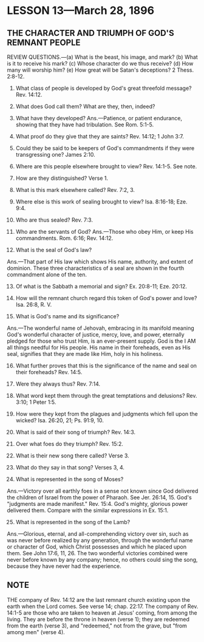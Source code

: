 # LESSON 13—March 28, 1896

## THE CHARACTER AND TRIUMPH OF GOD'S REMNANT PEOPLE

REVIEW QUESTIONS.—(a) What is the beast, his image, and mark? (b) What is it to receive his mark? (c) Whose character do we thus receive? (d) How many will worship him? (e) How great will be Satan's deceptions? 2 Thess. 2:8-12.

1. What class of people is developed by God's great threefold message? Rev. 14:12.

2. What does God call them? What are they, then, indeed?

3. What have they developed? Ans.—Patience, or patient endurance, showing that they have had tribulation. See Rom. 5:1-5.

4. What proof do they give that they are saints? Rev. 14:12; 1 John 3:7.

5. Could they be said to be keepers of God's commandments if they were transgressing one? James 2:10.

6. Where are this people elsewhere brought to view? Rev. 14:1-5. See note.

7. How are they distinguished? Verse 1.

8. What is this mark elsewhere called? Rev. 7:2, 3.

9. Where else is this work of sealing brought to view? Isa. 8:16-18; Eze. 9:4.

10. Who are thus sealed? Rev. 7:3.

11. Who are the servants of God? Ans.—Those who obey Him, or keep His commandments. Rom. 6:16; Rev. 14:12.

12. What is the seal of God's law?

Ans.—That part of His law which shows His name, authority, and extent of dominion. These three characteristics of a seal are shown in the fourth commandment alone of the ten.

13. Of what is the Sabbath a memorial and sign? Ex. 20:8-11; Eze. 20:12.

14. How will the remnant church regard this token of God's power and love? Isa. 26:8, R. V.

15. What is God's name and its significance?

Ans.—The wonderful name of Jehovah, embracing in its manifold meaning God's wonderful character of justice, mercy, love, and power, eternally pledged for those who trust Him, is an ever-present supply. God is the I AM all things needful for His people. His name in their foreheads, even as His seal, signifies that they are made like Him, holy in his holiness.

16. What further proves that this is the significance of the name and seal on their foreheads? Rev. 14:5.

17. Were they always thus? Rev. 7:14.

18. What word kept them through the great temptations and delusions? Rev. 3:10; 1 Peter 1:5.

19. How were they kept from the plagues and judgments which fell upon the wicked? Isa. 26:20, 21; Ps. 91:9, 10.

20. What is said of their song of triumph? Rev. 14:3.

21. Over what foes do they triumph? Rev. 15:2.

22. What is their new song there called? Verse 3.

23. What do they say in that song? Verses 3, 4.

24. What is represented in the song of Moses?

Ans.—Victory over all earthly foes in a sense not known since God delivered the children of Israel from the power of Pharaoh. See Jer. 26:14, 15. God's "judgments are made manifest." Rev. 15:4. God's mighty, glorious power delivered them. Compare with the similar expressions in Ex. 15:1.

25. What is represented in the song of the Lamb?

Ans.—Glorious, eternal, and all-comprehending victory over sin, such as was never before realized by any generation, through the wonderful name or character of God, which Christ possesses and which he placed upon them. See John 17:6, 11, 26. The two wonderful victories combined were never before known by any company; hence, no others could sing the song, because they have never had the experience.

## NOTE

THE company of Rev. 14:12 are the last remnant church existing upon the earth when the Lord comes. See verse 14; chap. 22:17. The company of Rev. 14:1-5 are those who are taken to heaven at Jesus' coming, from among the living. They are before the throne in heaven (verse 1); they are redeemed from the earth (verse 3), and "redeemed," not from the grave, but "from among men" (verse 4).